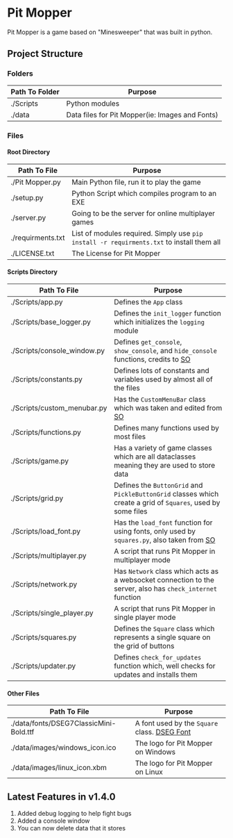 # Pit Mopper

Pit Mopper is a game based on "Minesweeper" that was built in python.

## Project Structure

### Folders

| Path To Folder | Purpose                                         |
| -------------- | ----------------------------------------------- |
| ./Scripts      | Python modules                                  |
| ./data         | Data files for Pit Mopper(ie: Images and Fonts) |

### Files

#### Root Directory

| Path To File      | Purpose                                                                                   |
| ----------------- | ----------------------------------------------------------------------------------------- |
| ./Pit Mopper.py   | Main Python file, run it to play the game                                                 |
| ./setup.py        | Python Script which compiles program to an EXE                                            |
| ./server.py       | Going to be the server for online multiplayer games                                       |
| ./requirments.txt | List of modules required. Simply use `pip install -r requirments.txt` to install them all |
| ./LICENSE.txt     | The License for Pit Mopper                                                                |

#### Scripts Directory

| Path To File                | Purpose                                                                                                                             |
| --------------------------- | ----------------------------------------------------------------------------------------------------------------------------------- |
| ./Scripts/app.py            | Defines the `App` class                                                                                                             |
| ./Scripts/base_logger.py    | Defines the `init_logger` function which initializes the `logging` module                                                           |
| ./Scripts/console_window.py | Defines `get_console`, `show_console`, and `hide_console` functions, credits to [SO](https://stackoverflow.com/a/43314117)          |
| ./Scripts/constants.py      | Defines lots of constants and variables used by almost all of the files                                                             |
| ./Scripts/custom_menubar.py | Has the `CustomMenuBar` class which was taken and edited from [SO](https://stackoverflow.com/a/63208829)                            |
| ./Scripts/functions.py      | Defines many functions used by most files                                                                                           |
| ./Scripts/game.py           | Has a variety of game classes which are all dataclasses meaning they are used to store data                                         |
| ./Scripts/grid.py           | Defines the `ButtonGrid` and `PickleButtonGrid` classes which create a grid of `Squares`, used by some files                        |
| ./Scripts/load_font.py      | Has the `load_font` function for using fonts, only used by `squares.py`, also taken from [SO](https://stackoverflow.com/a/30631309) |
| ./Scripts/multiplayer.py    | A script that runs Pit Mopper in multiplayer mode                                                                                   |
| ./Scripts/network.py        | Has `Network` class which acts as a websocket connection to the server, also has `check_internet` function                          |
| ./Scripts/single_player.py  | A script that runs Pit Mopper in single player mode                                                                                 |
| ./Scripts/squares.py        | Defines the `Square` class which represents a single square on the grid of buttons                                                  |
| ./Scripts/updater.py        | Defines `check_for_updates` function which, well checks for updates and installs them                                               |

#### Other Files

| Path To File                           | Purpose                                                                               |
| -------------------------------------- | ------------------------------------------------------------------------------------- |
| ./data/fonts/DSEG7ClassicMini-Bold.ttf | A font used by the `Square` class. [DSEG Font](https://www.keshikan.net/fonts-e.html) |
| ./data/images/windows_icon.ico         | The logo for Pit Mopper on Windows                                                    |
| ./data/images/linux_icon.xbm           | The logo for Pit Mopper on Linux                                                      |

## Latest Features in v1.4.0

1. Added debug logging to help fight bugs
2. Added a console window
3. You can now delete data that it stores
